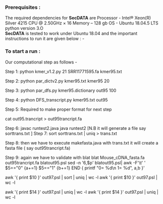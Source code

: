 ### Prerequisites :

The required dependencies for **SecDATA** are Processor - Intel® Xeon(R) Silver 4215 CPU @ 2.50GHz × 16
Memory – 128 gb
OS - Ubuntu 18.04.5 LTS
python version 3.O <br/>
**SecDATA** is tested to work under Ubuntu 18.04 and the important instructions to run it  are given below : - <br/>

### To start a run : <br/>

Our computational step as follows -

Step 1: python kmer_v1.2.py 21 SRR11771595.fa kmer95.txt

Step 2: python par_dictv2.py kmer95.txt kmer95 20		

Step 3: python par_dfs.py kmer95.dictionary out95 100		

Step 4: python DFS_transcript.py kmer95.txt out95 


Step 5: Required to make proper format for next step
	
cat out95.trancript > out95trancript.fa 

Step 6: javac runtest2.java
	java  runtest2
				[N.B it will generate a file say sorttrans.txt	]
Step 7: sort sorttrans.txt | uniq  >  trans.txt

Step 8: then we have to execute makefasta.java with  trans.txt
it will create a fasta file ( say out95trancript.fa)

Step 9: again we have to validate with blat 
blat Mouse_cDNA_fasta.fa out95trancript.fa blatout95.psl
sed -n '6,$p' blatout95.psl| awk -F'\t' '  $5=="0" {a+=1} $5=="1" {b+=1} END { printf "0= %d\n 1= %d", a,b }'

awk '{ print $10 }' out97.psl | sort | uniq | wc -l
 awk '{ print $10 }' out97.psl | wc -l


awk '{ print $14 }' out97.psl | uniq | wc -l
awk '{ print $14 }' out97.psl | uniq | wc -l
